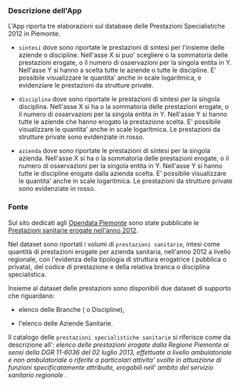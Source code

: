 ### Descrizione dell'App

L'App riporta tre elaborazioni sul database delle Prestazioni
Specialistiche 2012 in Piemonte.

-   `sintesi` dove sono riportate le prestazioni di sintesi per
    l'insieme delle aziende o discipline. Nell'asse X si puo' scegliere
    o la sommatoria delle prestazioni erogate, o il numero di
    osservazioni per la singola entita in Y. Nell'asse Y si hanno a
    scelta tutte le aziende o tutte le discipline. E' possibile
    visualizzare le quantita' anche in scale logaritmica, e evidenziare
    le prestazioni da strutture private.

-   `disciplina` dove sono riportate le prestazioni di sintesi per la
    singola disciplina. Nell'asse X si ha o la sommatoria delle
    prestazioni erogate, o il numero di osservazioni per la singola
    entita in Y. Nell'asse Y si hanno tutte le aziende che hanno erogato
    la prestazione scelta. E' possibile visualizzare le quantita' anche
    in scale logaritmica. Le prestazioni da strutture private sono
    evidenziate in rosso.

-   `azienda` dove sono riportate le prestazioni di sintesi per la
    singola azienda. Nell'asse X si ha o la sommatoria delle prestazioni
    erogate, o il numero di osservazioni per la singola entita in Y.
    Nell'asse Y si hanno tutte le discipline erogate dalla azienda
    scelta. E' possibile visualizzare le quantita' anche in scale
    logaritmica. Le prestazioni da strutture private sono evidenziate in
    rosso.

### Fonte

Sul sito dedicati agli [Opendata Piemonte](http://www.dati.piemonte.it)
sono state pubblicate le [Prestazioni sanitarie erogate nell'anno
2012](http://www.dati.piemonte.it/catalogodati/dato/100742-prestazioni-sanitarie-erogate-per-tipologia-di-prestazione.html).

Nel dataset sono riportati i volumi di `prestazioni sanitarie`, intesi
come quantità di prestazioni erogate per azienda sanitaria, nell'anno
2012 a livello regionale, con l'evidenza della tipologia di struttura
erogatrice ( pubblica o privata), del codice di prestazione e della
relativa branca o disciplina specialistica.

Insieme al dataset delle prestazioni sono disponibili due dataset di
supporto che riguardano:

-   elenco delle Branche ( o Discipline),

-   l'elenco delle Aziende Sanitarie.

Il catalogo delle `prestazioni specialistiche sanitarie` si riferisce
come da descrizione all': *elenco delle prestazioni erogate dalla
Regione Piemonte ai sensi della DGR 11-6036 del 02 luglio 2013,
effettuate a livello ambulatoriale e non ambulatoriale o riferite a
particolari attivita' svolte in attuazione di funzioni specificatamente
attribuite, erogabili nell' ambito del servizio sanitario regionale .*
